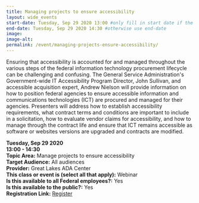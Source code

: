 ```yaml
---
title: Managing projects to ensure accessibility
layout: wide_events
start-date: Tuesday, Sep 29 2020 13:00 #only fill in start date if the events spans multiple days
end-date: Tuesday, Sep 29 2020 14:30 #otherwise use end-date
image:
image-alt: 
permalink: /event/managing-projects-ensure-accessibility/
---
```


Ensuring that accessibility is accounted for and managed throughout the various steps of the federal information technology procurement lifecycle can be challenging and confusing. The General Service Administration's Government-wide IT Accessibility Program Director, John Sullivan, and accessible acquisition expert, Andrew Nielson will provide information on how to position federal agencies to ensure accessible information and communications technologies (ICT) are procured and managed for their agencies. Presenters will address how to establish accessibility requirements, what contract terms and conditions are important to include in a solicitation, how to evaluate vendor claims for accessibility, and how to manage through the contract life and ensure that ICT remains accessible as software or websites versions are upgraded and contracts are modified.

**Tuesday, Sep 29 2020**   
**13:00 - 14:30**    
**Topic Area:** Manage projects to ensure accessibility  
**Target Audience:** All audiences  
**Provider:** Great Lakes ADA Center  
**This class or event is (select all that apply):** Webinar  
**Is this available to all Federal employees?:** Yes  
**Is this available to the public?:** Yes  
**Registration Link:** <a href="https://www.accessibilityonline.org/cioc-508/session/?id=110849" aria-label="Event Registration Link (opens in a new window)">Register</a>